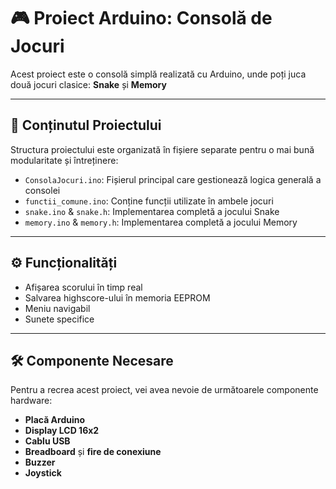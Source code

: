 # 🎮 Proiect Arduino: Consolă de Jocuri

Acest proiect este o consolă simplă realizată cu Arduino, unde poți juca două jocuri clasice: **Snake** și **Memory**

---

## 🧩 Conținutul Proiectului

Structura proiectului este organizată în fișiere separate pentru o mai bună modularitate și întreținere:

- `ConsolaJocuri.ino`: Fișierul principal care gestionează logica generală a consolei
- `functii_comune.ino`: Conține funcții utilizate în ambele jocuri
- `snake.ino` & `snake.h`: Implementarea completă a jocului Snake
- `memory.ino` & `memory.h`: Implementarea completă a jocului Memory

---

## ⚙️ Funcționalități

- Afișarea scorului în timp real
- Salvarea highscore-ului în memoria EEPROM
- Meniu navigabil
- Sunete specifice

---

## 🛠️ Componente Necesare

Pentru a recrea acest proiect, vei avea nevoie de următoarele componente hardware:

- **Placă Arduino** 
- **Display LCD 16x2**
- **Cablu USB** 
- **Breadboard** și **fire de conexiune**
- **Buzzer**
- **Joystick**
